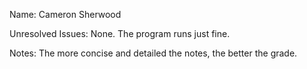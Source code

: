 Name: Cameron Sherwood

Unresolved Issues: None.
The program runs just fine.

Notes: The more concise and detailed the notes, the better the grade.  

###
